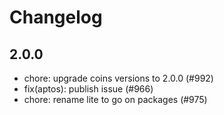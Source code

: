# Changelog


## 2.0.0
- chore: upgrade coins versions to 2.0.0 (#992)
- fix(aptos): publish issue (#966)
- chore: rename lite to go on packages (#975)
